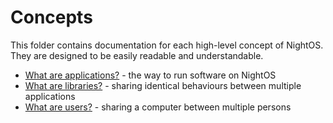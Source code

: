 # Concepts

This folder contains documentation for each high-level concept of NightOS. They are designed to be easily readable and understandable.

- [What are applications?](applications.md) - the way to run software on NightOS
- [What are libraries?](libraries.md) - sharing identical behaviours between multiple applications
- [What are users?](users.md) - sharing a computer between multiple persons
